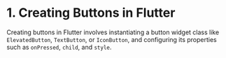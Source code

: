 # 1.  Creating Buttons in Flutter
Creating buttons in Flutter involves instantiating a button widget class like `ElevatedButton`, `TextButton`, or `IconButton`, and configuring its properties such as `onPressed`, `child`, and `style`.